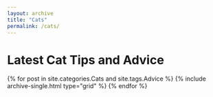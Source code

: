 ```yaml
---
layout: archive
title: "Cats"
permalink: /cats/
---
```


# Latest Cat Tips and Advice

<div class="grid__wrapper">
  {% for post in site.categories.Cats and site.tags.Advice %}
    {% include archive-single.html type="grid" %}
  {% endfor %}
</div>




